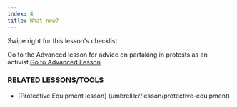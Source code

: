 ```yaml
---
index: 4
title: What now?
---
```

Swipe right for this lesson's checklist

Go to the Advanced lesson for advice on partaking in protests as an activist.[Go to Advanced Lesson](umbrella://lesson/protests/1)

### RELATED LESSONS/TOOLS

*   [Protective Equipment lesson] (umbrella://lesson/protective-equipment)